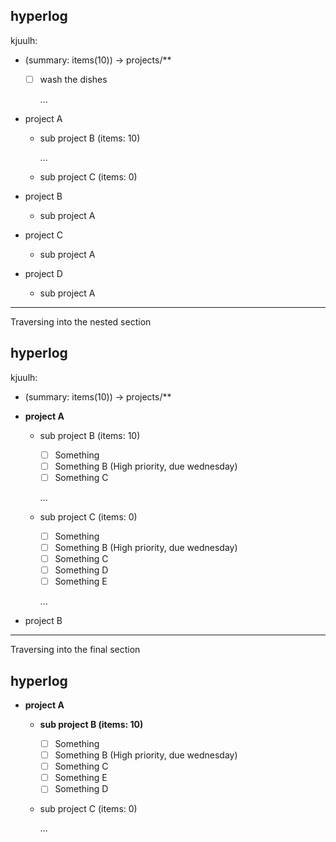 hyperlog
--------
kjuulh:
  - (summary: items(10)) -> projects/**
    - [ ] wash the dishes

      ...

  - project A

    - sub project B (items: 10)

      ... 

    - sub project C (items: 0)

  - project B

    - sub project A

  - project C

    - sub project A

  - project D

    - sub project A

--- 

Traversing into the nested section

hyperlog
--------
kjuulh:
  - (summary: items(10)) -> projects/**
  - **project A**

    - sub project B (items: 10)
      - [ ] Something
      - [ ] Something B (High priority, due wednesday)
      - [ ] Something C

      ...

    - sub project C (items: 0)

      - [ ] Something
      - [ ] Something B (High priority, due wednesday)
      - [ ] Something C
      - [ ] Something D
      - [ ] Something E

      ...

  - project B

  
--- 

Traversing into the final section

hyperlog
--------
- **project A**

  - **sub project B (items: 10)**

    - [ ] Something
    - [ ] Something B (High priority, due wednesday)
    - [ ] Something C
    - [ ] Something E
    - [ ] Something D

  - sub project C (items: 0)

      ...
